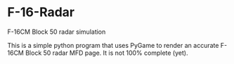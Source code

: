 # F-16-Radar
F-16CM Block 50 radar simulation

This is a simple python program that uses PyGame
to render an accurate F-16CM Block 50 radar MFD
page. It is not 100% complete (yet).
